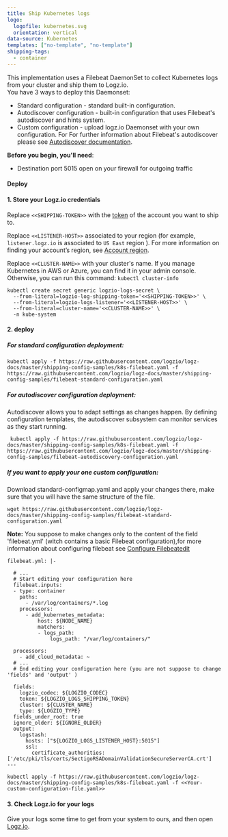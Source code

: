 ```yaml
---
title: Ship Kubernetes logs
logo:
  logofile: kubernetes.svg
  orientation: vertical
data-source: Kubernetes
templates: ["no-template", "no-template"]
shipping-tags:
  - container
---
```

<!-- tabContainer:start -->
<div class="branching-container">

<!-- tab:start -->
This implementation uses a Filebeat DaemonSet to collect Kubernetes logs from your cluster and ship them to Logz.io.</br>
You have 3 ways to deploy this Daemonset:
* Standard configuration - standard built-in configuration.
* Autodiscover configuration - built-in configuration that uses Filebeat's autodiscover and hints system.
* Custom configuration - upload logz.io Daemonset with your own configuration.
For For further information about Filebeat's autodiscover please see [Autodiscover documentation](https://www.elastic.co/guide/en/beats/filebeat/current/configuration-autodiscover.html).

<div id="standard-config">

**Before you begin, you'll need**:

* Destination port 5015 open on your firewall for outgoing traffic

#### Deploy


#### 1. Store your Logz.io credentials

Replace `<<SHIPPING-TOKEN>>` with the [token](https://app.logz.io/#/dashboard/settings/general) of the account you want to ship to.

Replace `<<LISTENER-HOST>>` associated to your region (for example, `listener.logz.io` is associated to `US East` region  ). For more information on finding your account’s region, see [Account region](https://docs.logz.io/user-guide/accounts/account-region.html).

Replace `<<CLUSTER-NAME>>` with your cluster's name. If you manage Kubernetes in AWS or Azure,
you can find it in your admin console. Otherwise, you can run this command: `kubectl cluster-info`

```shell
kubectl create secret generic logzio-logs-secret \
  --from-literal=logzio-log-shipping-token='<<SHIPPING-TOKEN>>' \
  --from-literal=logzio-logs-listener='<<LISTENER-HOST>>' \
  --from-literal=cluster-name='<<CLUSTER-NAME>>' \
  -n kube-system
```

#### 2. deploy

##### For standard configuration deployment:
```shell
kubectl apply -f https://raw.githubusercontent.com/logzio/logz-docs/master/shipping-config-samples/k8s-filebeat.yaml -f https://raw.githubusercontent.com/logzio/logz-docs/master/shipping-config-samples/filebeat-standard-configuration.yaml
```

##### For autodiscover configuration deployment:
Autodiscover allows you to adapt settings as changes happen. By defining configuration templates, the autodiscover subsystem can monitor services as they start running.
```shell
 kubectl apply -f https://raw.githubusercontent.com/logzio/logz-docs/master/shipping-config-samples/k8s-filebeat.yaml -f https://raw.githubusercontent.com/logzio/logz-docs/master/shipping-config-samples/filebeat-autodiscovery-configuration.yaml
```

##### If you want to apply  your one custom configuration:
Download standard-configmap.yaml and apply your changes there, make sure that you will have the same structure of the file.

```shell
wget https://raw.githubusercontent.com/logzio/logz-docs/master/shipping-config-samples/filebeat-standard-configuration.yaml
```

**Note:** You suppose to make changes only to the content of the field 'filebeat.yml' (witch contains a basic Filebeat configuration),for more information about configuring filebeat see [Configure Filebeatedit](https://www.elastic.co/guide/en/beats/filebeat/current/configuring-howto-filebeat.html)
```
filebeat.yml: |-
  
  # ...
  # Start editing your configuration here 
  filebeat.inputs:
  - type: container
    paths:
      - /var/log/containers/*.log
    processors:
      - add_kubernetes_metadata:
          host: ${NODE_NAME}
          matchers:
          - logs_path:
              logs_path: "/var/log/containers/"

  processors:
    - add_cloud_metadata: ~
  # ...
  # End editing your configuration here (you are not suppose to change 'fields' and 'output' )

  fields:
    logzio_codec: ${LOGZIO_CODEC}
    token: ${LOGZIO_LOGS_SHIPPING_TOKEN}
    cluster: ${CLUSTER_NAME}
    type: ${LOGZIO_TYPE}
  fields_under_root: true
  ignore_older: ${IGNORE_OLDER}
  output:
    logstash:
      hosts: ["${LOGZIO_LOGS_LISTENER_HOST}:5015"]
      ssl:
        certificate_authorities: ['/etc/pki/tls/certs/SectigoRSADomainValidationSecureServerCA.crt']
---
```

```shell
kubectl apply -f https://raw.githubusercontent.com/logzio/logz-docs/master/shipping-config-samples/k8s-filebeat.yaml -f <<Your-custom-configuration-file.yaml>>
```

#### 3. Check Logz.io for your logs
Give your logs some time to get from your system to ours, and then open [Logz.io](https://app.logz.io/).


</div>
<!-- tab:end -->

</div>
<!-- tabContainer:end -->

